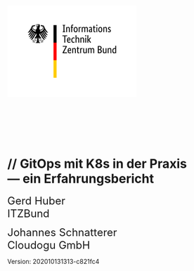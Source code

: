 <!-- .slide: class="title"  -->
<!-- .slide: data-background-image="images/title.svg"  -->
<img src="images/logo-itzbund.svg" class="floatLeft"/>
<br/>
<br/>
<br/>
<font size="100"><i class="fab fa-git-alt" style="color: #F05133"></i></i>&nbsp;<i class="fas fa-cogs"></i></font>
<img data-src="images/k8s_logo.svg" width="5%;" />
<h1>
    <span class="title-accent">//</span> 
    GitOps mit K8s in der Praxis<br/> — ein Erfahrungsbericht
</h1>

<font size="5">Gerd Huber<br>ITZBund</font>

<font size="5">Johannes Schnatterer<br>Cloudogu GmbH</font>

<div class="title-version">
Version: 202010131313-c821fc4
</div>

<h5><a href="pdf/Hands-on GitOps with K8s - a field report.pdf">
   <i class="far fa-file-pdf"></i>
</a></h5>
